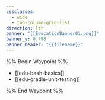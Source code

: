 ```yaml
---
cssclasses:
  - wide
  - two-column-grid-list
direction: ltr
banner: "[[EducationBanner01.png]]"
banner_y: 0.798
banner_header: "{{filename}}"
---
```

%% Begin Waypoint %%
- [[edu-bash-basics]]
- [[edu-gradle-unit-testing]]

%% End Waypoint %%
